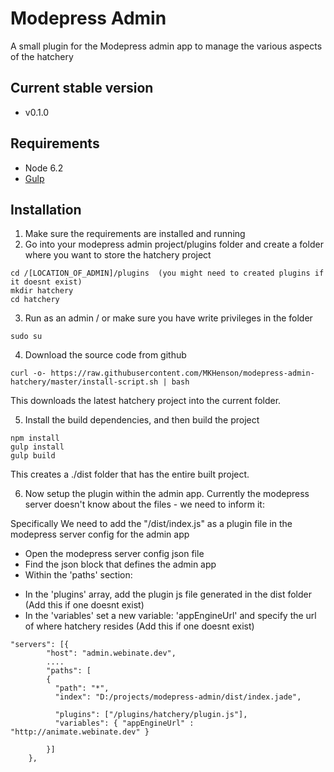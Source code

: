 # Modepress Admin
A small plugin for the Modepress admin app to manage the various aspects of the hatchery

## Current stable version
* v0.1.0

## Requirements
* Node 6.2
* [Gulp](https://github.com/gulpjs/gulp/blob/master/docs/getting-started.md)

## Installation

1) Make sure the requirements are installed and running
2) Go into your modepress admin project/plugins folder and create a folder where you want to store the hatchery project

```
cd /[LOCATION_OF_ADMIN]/plugins  (you might need to created plugins if it doesnt exist)
mkdir hatchery
cd hatchery
```

3) Run as an admin / or make sure you have write privileges in the folder
```
sudo su
```

4) Download the source code from github

```
curl -o- https://raw.githubusercontent.com/MKHenson/modepress-admin-hatchery/master/install-script.sh | bash
```

This downloads the latest hatchery project into the current folder.

5) Install the build dependencies, and then build the project

```
npm install
gulp install
gulp build
```

This creates a ./dist folder that has the entire built project.

6) Now setup the plugin within the admin app. Currently the modepress server doesn't know about the files - we need to inform it:

Specifically We need to add the "/dist/index.js" as a plugin file in the modepress server config for the admin app

* Open the modepress server config json file
* Find the json block that defines the admin app
* Within the 'paths' section:
 - In the 'plugins' array, add the plugin js file generated in the dist folder (Add this if one doesnt exist)
 - In the 'variables' set a new variable: 'appEngineUrl' and specify the url of where hatchery resides (Add this if one doesnt exist)
```
"servers": [{
		"host": "admin.webinate.dev",
		....
		"paths": [
		{
		  "path": "*",
		  "index": "D:/projects/modepress-admin/dist/index.jade",

		  "plugins": ["/plugins/hatchery/plugin.js"],
		  "variables": { "appEngineUrl" : "http://animate.webinate.dev" }

		}]
	},
```